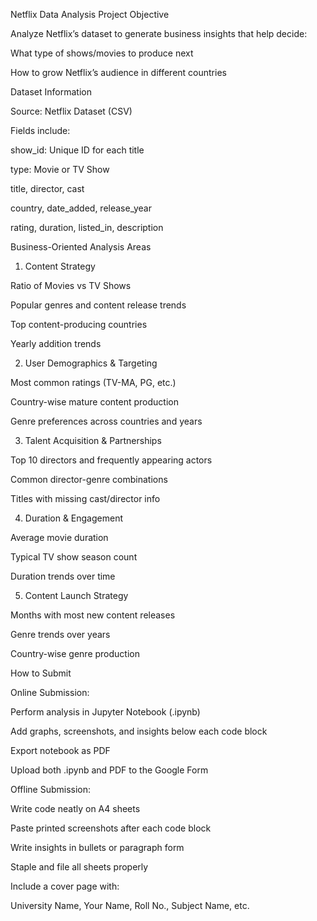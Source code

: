 Netflix Data Analysis Project Objective

Analyze Netflix’s dataset to generate business insights that help decide:

What type of shows/movies to produce next

How to grow Netflix’s audience in different countries

Dataset Information

Source: Netflix Dataset (CSV)

Fields include:

show_id: Unique ID for each title

type: Movie or TV Show

title, director, cast

country, date_added, release_year

rating, duration, listed_in, description

Business-Oriented Analysis Areas
1. Content Strategy

Ratio of Movies vs TV Shows

Popular genres and content release trends

Top content-producing countries

Yearly addition trends

2. User Demographics & Targeting

Most common ratings (TV-MA, PG, etc.)

Country-wise mature content production

Genre preferences across countries and years

3. Talent Acquisition & Partnerships

Top 10 directors and frequently appearing actors

Common director-genre combinations

Titles with missing cast/director info

4. Duration & Engagement

Average movie duration

Typical TV show season count

Duration trends over time

5. Content Launch Strategy

Months with most new content releases

Genre trends over years

Country-wise genre production

How to Submit

Online Submission:

Perform analysis in Jupyter Notebook (.ipynb)

Add graphs, screenshots, and insights below each code block

Export notebook as PDF

Upload both .ipynb and PDF to the Google Form

Offline Submission:

Write code neatly on A4 sheets

Paste printed screenshots after each code block

Write insights in bullets or paragraph form

Staple and file all sheets properly

Include a cover page with:

University Name, Your Name, Roll No., Subject Name, etc.

